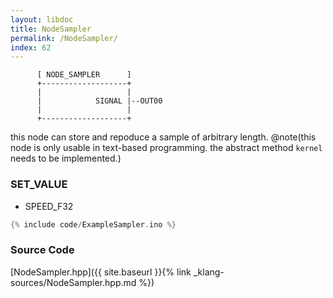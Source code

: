```yaml
---
layout: libdoc
title: NodeSampler
permalink: /NodeSampler/
index: 62
---
```


          [ NODE_SAMPLER      ]       
          +-------------------+       
          |                   |       
          |            SIGNAL |--OUT00
          |                   |       
          +-------------------+       

this node can store and repoduce a sample of arbitrary length. @note(this node is only usable in text-based programming. the abstract method `kernel` needs to be implemented.)

### SET_VALUE

- SPEED_F32


```c
{% include code/ExampleSampler.ino %}
```

### Source Code

[NodeSampler.hpp]({{ site.baseurl }}{% link _klang-sources/NodeSampler.hpp.md %})

